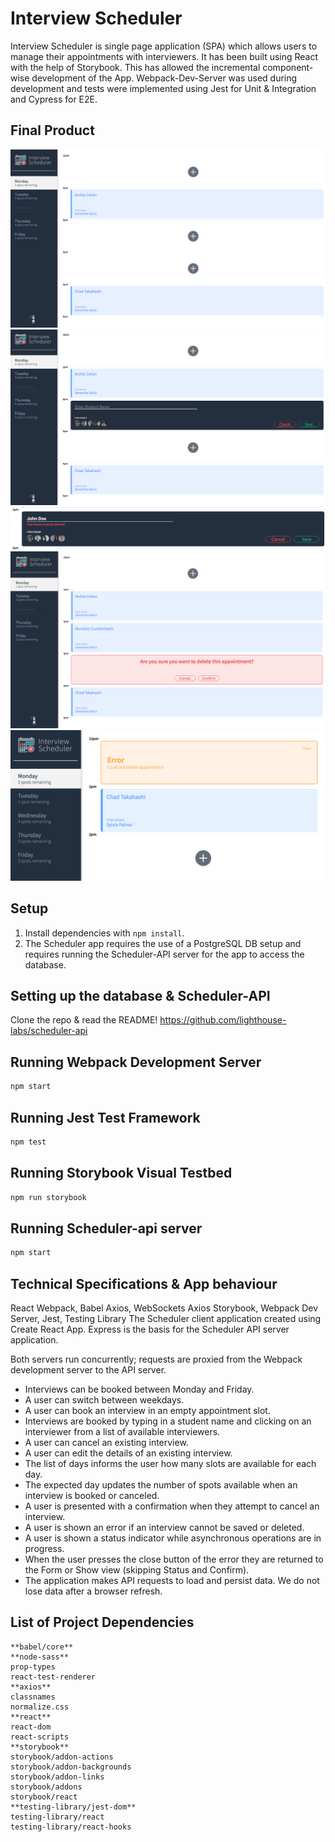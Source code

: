 # Interview Scheduler

Interview Scheduler is single page application (SPA) which allows users to manage their appointments with interviewers. It has been built using React with the help of Storybook. This has allowed the incremental component-wise development of the App. Webpack-Dev-Server was used during development and tests were implemented using Jest for Unit & Integration and Cypress for E2E.

## Final Product

!["Main"](https://github.com/riztaha/scheduler/blob/master/docs/Monday-example.png)
!["Create"](https://github.com/riztaha/scheduler/blob/master/docs/Creating-Appt.png)
!["Error"](https://github.com/riztaha/scheduler/blob/master/docs/Error-Handling.png)
!["Delete"](https://github.com/riztaha/scheduler/blob/master/docs/Confirm-Delete.png)
!["Server-Error"](https://github.com/riztaha/scheduler/blob/master/docs/Server-Error-Handling.png)

## Setup

1. Install dependencies with `npm install`.
2. The Scheduler app requires the use of a PostgreSQL DB setup and requires running the Scheduler-API server for the app to access the database.

## Setting up the database & Scheduler-API

Clone the repo & read the README!
https://github.com/lighthouse-labs/scheduler-api

## Running Webpack Development Server

```sh
npm start
```

## Running Jest Test Framework

```sh
npm test
```

## Running Storybook Visual Testbed

```sh
npm run storybook
```


## Running Scheduler-api server
```sh
npm start
```

## Technical Specifications & App behaviour
React
Webpack, Babel
Axios, WebSockets
Axios
Storybook, Webpack Dev Server, Jest, Testing Library
The Scheduler client application created using Create React App. Express is the basis for the Scheduler API server application.

Both servers run concurrently; requests are proxied from the Webpack development server to the API server.

- Interviews can be booked between Monday and Friday.
- A user can switch between weekdays.
- A user can book an interview in an empty appointment slot.
- Interviews are booked by typing in a student name and clicking on an interviewer from a list of available interviewers.
- A user can cancel an existing interview.
- A user can edit the details of an existing interview.
- The list of days informs the user how many slots are available for each day.
- The expected day updates the number of spots available when an interview is booked or canceled.
- A user is presented with a confirmation when they attempt to cancel an interview.
- A user is shown an error if an interview cannot be saved or deleted.
- A user is shown a status indicator while asynchronous operations are in progress.
- When the user presses the close button of the error they are returned to the Form or Show view (skipping Status and Confirm).
- The application makes API requests to load and persist data. We do not lose data after a browser refresh.

## List of Project Dependencies
    **babel/core**
    **node-sass**
    prop-types 
    react-test-renderer 
    **axios**
    classnames 
    normalize.css 
    **react**
    react-dom 
    react-scripts
    **storybook**
    storybook/addon-actions 
    storybook/addon-backgrounds 
    storybook/addon-links 
    storybook/addons 
    storybook/react 
    **testing-library/jest-dom**
    testing-library/react 
    testing-library/react-hooks 